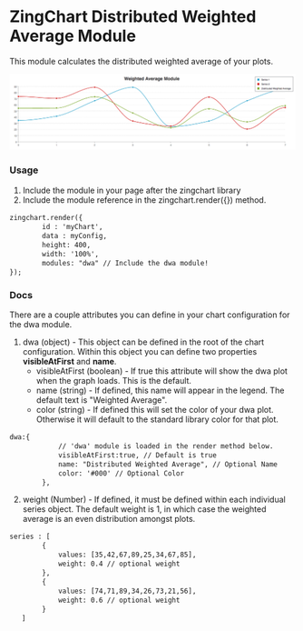 # ZingChart Distributed Weighted Average Module

This module calculates the distributed weighted average of your plots.

![dwa example](/assets/dwa-example-graph1.png)

### Usage
1. Include the module in your page after the zingchart library
2. Include the module reference in the zingchart.render({}) method.
<pre><code>zingchart.render({
		id : 'myChart',
		data : myConfig,
		height: 400,
		width: '100%',
		modules: "dwa" // Include the dwa module!
});
</code></pre>

### Docs

There are a couple attributes you can define in your chart configuration for the dwa module.

1. dwa (object) - This object can be defined in the root of the chart configuration. Within this object you can define two properties <b>visibleAtFirst</b> and <b>name</b>.
	* visibleAtFirst (boolean) - If true this attribute will show the dwa plot when the graph loads. This is the default.
	* name (string) - If defined, this name will appear in the legend. The default text is "Weighted Average".
    * color (string) - If defined this will set the color of your dwa plot. Otherwise it will default to the standard library color for that plot.
<pre><code>dwa:{
            // 'dwa' module is loaded in the render method below.
            visibleAtFirst:true, // Default is true
            name: "Distributed Weighted Average", // Optional Name
            color: '#000' // Optional Color
        },</code></pre>
2. weight (Number) - If defined, it must be defined within each individual series object. The default weight is 1, in which case the weighted average is an even distribution amongst plots.
<pre><code>series : [
        {
            values: [35,42,67,89,25,34,67,85],
            weight: 0.4 // optional weight
        },
        {
            values: [74,71,89,34,26,73,21,56],
            weight: 0.6 // optional weight
        }
   ]
</code></pre>

